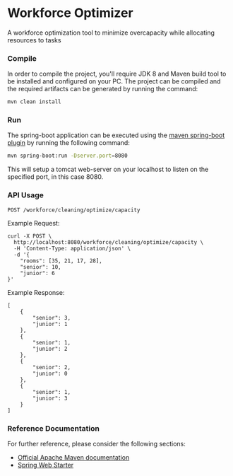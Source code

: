 # Workforce Optimizer

A workforce optimization tool to minimize overcapacity while allocating resources to tasks
 
### Compile

In order to compile the project, you'll require JDK 8 and Maven build tool to be installed and configured on your PC.
The project can be compiled and the required artifacts can be generated by running the command:

```bash
mvn clean install
```

### Run

The spring-boot application can be executed using the [maven spring-boot plugin](https://docs.spring.io/spring-boot/docs/current/maven-plugin/usage.html)
by running the following command:

```bash
mvn spring-boot:run -Dserver.port=8080
```

This will setup a tomcat web-server on your localhost to listen on the specified port, in this case 8080.

### API Usage

```
POST /workforce/cleaning/optimize/capacity
```
Example Request:

```
curl -X POST \
  http://localhost:8080/workforce/cleaning/optimize/capacity \
  -H 'Content-Type: application/json' \
  -d '{
	"rooms": [35, 21, 17, 28],
	"senior": 10,
	"junior": 6
}'
```

Example Response:

```
[
    {
        "senior": 3,
        "junior": 1
    },
    {
        "senior": 1,
        "junior": 2
    },
    {
        "senior": 2,
        "junior": 0
    },
    {
        "senior": 1,
        "junior": 3
    }
]
```


### Reference Documentation
For further reference, please consider the following sections:

* [Official Apache Maven documentation](https://maven.apache.org/guides/index.html)
* [Spring Web Starter](https://docs.spring.io/spring-boot/docs/{bootVersion}/reference/htmlsingle/#boot-features-developing-web-applications)
